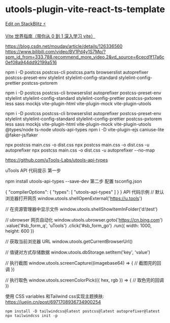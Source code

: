 # utools-plugin-vite-react-ts-template

[Edit on StackBlitz ⚡️](https://stackblitz.com/edit/utools-plugin-vite-react-ts-template)

[Vite 世界指南（带你从 0 到 1 深入学习 vite）](https://www.bilibili.com/video/BV1GN4y1M7P5?p=7&spm_id_from=pageDriver&vd_source=6cecd1f17a6c0ef08a944dd92199a516)

https://blog.csdn.net/mouday/article/details/126336560
https://www.bilibili.com/video/BV1Pd4y1S7Mp/?spm_id_from=333.788.recommend_more_video.2&vd_source=6cecd1f17a6c0ef08a944dd92199a516

npm i -D postcss postcss-cli postcss.parts browserslist autoprefixer postcss-preset-env stylelint stylelint-config-standard stylelint-config-prettier postcss-pxtorem

npm i -D postcss postcss-cli browserslist autoprefixer postcss-preset-env stylelint stylelint-config-standard stylelint-config-prettier postcss-pxtorem less sass mockjs vite-plugin-html vite-plugin-mock vite-plugin-utools

npm i -D postcss postcss-cli browserslist autoprefixer postcss-preset-env stylelint stylelint-config-standard stylelint-config-prettier postcss-pxtorem less sass mockjs vite-plugin-html vite-plugin-mock vite-plugin-utools @types/node ts-node utools-api-types
npm i -D vite-plugin-ejs caniuse-lite @faker-js/faker

npx postcss main.css -o dist.css
npx postcss main.css -o dist.css -u autoprefixer
npx postcss main.css -o dist.css -u autoprefixer --no-map

https://github.com/uTools-Labs/utools-api-types

uTools API 代码提示
第一步

npm install utools-api-types --save-dev
第二步 配置 tsconfig.json

{
"compilerOptions": {
"types": [
"utools-api-types"
]
}
}
API 代码示例
// 默认浏览器打开网页
window.utools.shellOpenExternal('https://u.tools')

// 在资源管理器中显示文件
window.utools.shellShowItemInFolder('d:\\test')

// ubrowser 网页自动化
window.utools.ubrowser.goto('https://cn.bing.com')
.value('#sb_form_q', 'uTools')
.click('#sb_form_go')
.run({ width: 1000, height: 600 })

// 获取当前浏览器 URL
window.utools.getCurrentBrowserUrl()

// 值键对方式存储数据
window.utools.dbStorage.setItem('key', 'value')

// 执行截图
window.utools.screenCapture((imagebase64) => {
// 截图完的回调
})

// 执行取色
window.utools.screenColorPick(({ hex, rgb }) => {
// 取色完的回调
})


使用 CSS variables 和Tailwind css实现主题换肤: https://juejin.cn/post/6971708936734900254

```
npm install -D tailwindcss@latest postcss@latest autoprefixer@latest
npx tailwindcss init -p

```